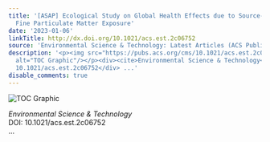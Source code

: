 ```yaml
---
title: '[ASAP] Ecological Study on Global Health Effects due to Source-Specific Ambient
  Fine Particulate Matter Exposure'
date: '2023-01-06'
linkTitle: http://dx.doi.org/10.1021/acs.est.2c06752
source: 'Environmental Science & Technology: Latest Articles (ACS Publications)'
description: '<p><img src="https://pubs.acs.org/cms/10.1021/acs.est.2c06752/asset/images/medium/es2c06752_0008.gif"
  alt="TOC Graphic"/></p><div><cite>Environmental Science & Technology</cite></div><div>DOI:
  10.1021/acs.est.2c06752</div> ...'
disable_comments: true
---
```

<p><img src="https://pubs.acs.org/cms/10.1021/acs.est.2c06752/asset/images/medium/es2c06752_0008.gif" alt="TOC Graphic"/></p><div><cite>Environmental Science & Technology</cite></div><div>DOI: 10.1021/acs.est.2c06752</div> ...